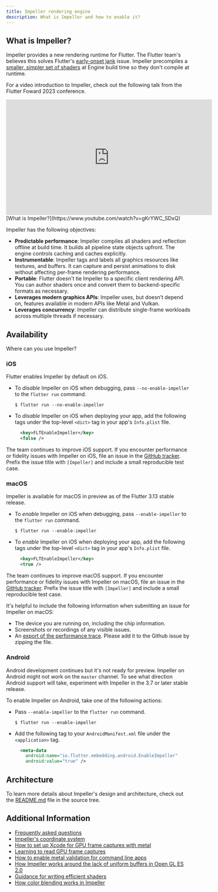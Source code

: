 ```yaml
---
title: Impeller rendering engine
description: What is Impeller and how to enable it?
---
```


## What is Impeller?

Impeller provides a new rendering runtime for Flutter.
The Flutter team's believes this solves Flutter's
[early-onset jank][] issue.
Impeller precompiles a [smaller, simpler set of shaders][]
at Engine build time so they don't compile at runtime.

[early-onset jank]: {{site.github}}/flutter/flutter/projects/188
[smaller, simpler set of shaders]: {{site.github}}/flutter/flutter/issues/77412

For a video introduction to Impeller, check out the following
talk from the Flutter Foward 2023 conference.

<iframe width="560" height="315" src="https://www.youtube.com/embed/gKrYWC_SDxQ" title="YouTube video player" frameborder="0" allow="accelerometer; autoplay; clipboard-write; encrypted-media; gyroscope; picture-in-picture; web-share" allowfullscreen></iframe>
[What is Impeller?](https://www.youtube.com/watch?v=gKrYWC_SDxQ)

Impeller has the following objectives:

* **Predictable performance**:
  Impeller compiles all shaders and reflection offline at build time.
  It builds all pipeline state objects upfront.
  The engine controls caching and caches explicitly.
* **Instrumentable**:
  Impeller tags and labels all graphics resources like textures,
  and buffers.
  It can capture and persist animations to disk without affecting
  per-frame rendering performance.
* **Portable**:
  Flutter doesn't tie Impeller to a specific client rendering API.
  You can author shaders once and convert them to backend-specific
  formats as necessary.
* **Leverages modern graphics APIs**:
  Impeller uses, but doesn’t depend on, features available in
  modern APIs like Metal and Vulkan.
* **Leverages concurrency**:
  Impeller can distribute single-frame workloads across multiple
  threads if necessary.

## Availability

Where can you use Impeller?

### iOS

Flutter enables Impeller by default on iOS.

* To _disable_ Impeller on iOS when debugging,
  pass `--no-enable-impeller` to the `flutter run` command.

  ```terminal
  $ flutter run --no-enable-impeller
  ```

* To _disable_ Impeller on iOS when deploying your app,
  add the following tags under the top-level `<dict>` tag in your
  app's `Info.plist` file.

  ```xml
    <key>FLTEnableImpeller</key>
    <false />
  ```

The team continues to improve iOS support.
If you encounter performance or fidelity issues
with Impeller on iOS, file an issue in the [GitHub tracker][file-issue].
Prefix the issue title with `[Impeller]` and
include a small reproducible test case.

[file-issue]: {{site.github}}/flutter/flutter/issues/new/choose

### macOS

Impeller is available for macOS in preview as of the 
Flutter 3.13 stable release.

* To _enable_ Impeller on iOS when debugging,
  pass `--enable-impeller` to the `flutter run` command.

  ```terminal
  $ flutter run --enable-impeller
  ```

* To _enable_ Impeller on iOS when deploying your app,
  add the following tags under the top-level `<dict>` tag in your
  app's `Info.plist` file.

  ```xml
    <key>FLTEnableImpeller</key>
    <true />
  ```

The team continues to improve macOS support.
If you encounter performance or fidelity issues
with Impeller on macOS, file an issue in the [GitHub tracker][file-issue].
Prefix the issue title with `[Impeller]` and
include a small reproducible test case.

It's helpful to include the following information when 
submitting an issue for Impeller on macOS:

- The device you are running on, including the chip information.
- Screenshots or recordings of any visible issues.
- An [export of the performance trace][]. Please add it to the Github issue by zipping the file.


[file-issue]: {{site.github}}/flutter/flutter/issues/new/choose
[export of the performance trace]:{{site.url}}/tools/devtools/performance#import-and-export

### Android

Android development continues but it's not ready for preview.
Impeller on Android might not work on the `master` channel.
To see what direction Android support will take,
experiment with Impeller in the 3.7 or later stable release.

To enable Impeller on Android, take one of the following actions:

* Pass `--enable-impeller` to the `flutter run` command.

  ```terminal
  $ flutter run --enable-impeller
  ```

* Add the following tag to your `AndroidManifest.xml` file
  under the `<application>` tag.

  ```xml
    <meta-data
      android:name="io.flutter.embedding.android.EnableImpeller"
      android:value="true" />
  ```

## Architecture

To learn more details about Impeller's design and architecture,
check out the [README.md][] file in the source tree.

[README.md]: {{site.github}}/flutter/engine/blob/main/impeller/README.md

## Additional Information

* [Frequently asked questions]({{site.github}}/flutter/engine/blob/main/impeller/docs/faq.md)
* [Impeller's coordinate system]({{site.github}}/flutter/engine/blob/main/impeller/docs/coordinate_system.md)
* [How to set up Xcode for GPU frame captures with metal]({{site.github}}/flutter/engine/blob/main/impeller/docs/xcode_frame_capture.md)
* [Learning to read GPU frame captures]({{site.github}}/flutter/engine/blob/main/impeller/docs/read_frame_captures.md)
* [How to enable metal validation for command line apps]({{site.github}}/flutter/engine/blob/main/impeller/docs/metal_validation.md)
* [How Impeller works around the lack of uniform buffers in Open GL ES 2.0]({{site.github}}/flutter/engine/blob/main/impeller/docs/ubo_gles2.md)
* [Guidance for writing efficient shaders]({{site.github}}/flutter/engine/blob/main/impeller/docs/shader_optimization.md)
* [How color blending works in Impeller]({{site.github}}/flutter/engine/blob/main/impeller/docs/blending.md)

